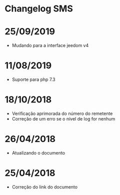 # Changelog SMS

# 25/09/2019

- Mudando para a interface jeedom v4

# 11/08/2019

- Suporte para php 7.3

# 18/10/2018

- Verificação aprimorada do número do remetente
- Correção de um erro se o nível de log for nenhum

# 26/04/2018

- Atualizando o documento

# 25/04/2018

- Correção do link do documento
